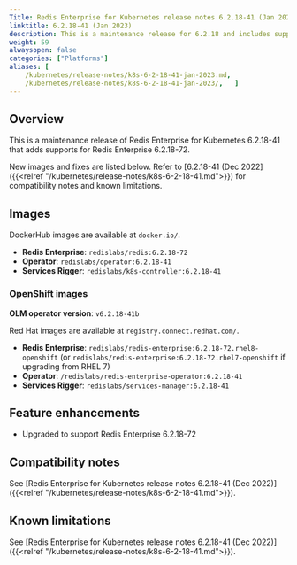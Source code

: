 ```yaml
---
Title: Redis Enterprise for Kubernetes release notes 6.2.18-41 (Jan 2023)
linktitle: 6.2.18-41 (Jan 2023)
description: This is a maintenance release for 6.2.18 and includes support for Redis Enterprise 6.2.18-72.
weight: 59
alwaysopen: false
categories: ["Platforms"]
aliases: [ 
    /kubernetes/release-notes/k8s-6-2-18-41-jan-2023.md,
    /kubernetes/release-notes/k8s-6-2-18-41-jan-2023/,   ]
---
```

## Overview

This is a maintenance release of Redis Enterprise for Kubernetes 6.2.18-41 that adds supports for Redis Enterprise 6.2.18-72.

New images and fixes are listed below. Refer to [6.2.18-41 (Dec 2022]({{<relref "/kubernetes/release-notes/k8s-6-2-18-41.md">}}) for compatibility notes and known limitations.

## Images

DockerHub images are available at `docker.io/`.

* **Redis Enterprise**: `redislabs/redis:6.2.18-72`
* **Operator**: `redislabs/operator:6.2.18-41`
* **Services Rigger**: `redislabs/k8s-controller:6.2.18-41`

### OpenShift images

**OLM operator version**: `v6.2.18-41b`

Red Hat images are available at `registry.connect.redhat.com/`.

* **Redis Enterprise**: `redislabs/redis-enterprise:6.2.18-72.rhel8-openshift`
    (or `redislabs/redis-enterprise:6.2.18-72.rhel7-openshift` if upgrading from RHEL 7)
* **Operator**: `/redislabs/redis-enterprise-operator:6.2.18-41`
* **Services Rigger**: `redislabs/services-manager:6.2.18-41`

## Feature enhancements

* Upgraded to support Redis Enterprise 6.2.18-72

## Compatibility notes

See [Redis Enterprise for Kubernetes release notes 6.2.18-41 (Dec 2022)]({{<relref "/kubernetes/release-notes/k8s-6-2-18-41.md">}}).

## Known limitations

See [Redis Enterprise for Kubernetes release notes 6.2.18-41 (Dec 2022)]({{<relref "/kubernetes/release-notes/k8s-6-2-18-41.md">}}).
